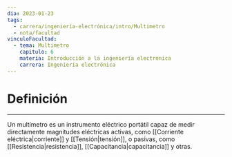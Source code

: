 ```yaml
---
dia: 2023-01-23
tags:
  - carrera/ingeniería-electrónica/intro/Multimetro
  - nota/facultad
vinculoFacultad:
  - tema: Multimetro
    capitulo: 6
    materia: Introducción a la ingeniería electronica
    carrera: Ingeniería electrónica
---
```

# Definición
---
Un multímetro es un instrumento eléctrico portátil capaz de medir directamente magnitudes eléctricas activas, como [[Corriente eléctrica|corriente]] y [[Tensión|tensión]], o pasivas, como [[Resistencia|resistencia]], [[Capacitancia|capacitancia]] y otras.